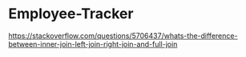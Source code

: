 # Employee-Tracker

https://stackoverflow.com/questions/5706437/whats-the-difference-between-inner-join-left-join-right-join-and-full-join 